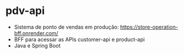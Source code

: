 # pdv-api

- Sistema de ponto de vendas em produção: https://store-operation-bff.onrender.com/
- BFF para acessar as APIs customer-api e product-api
- Java e Spring Boot
